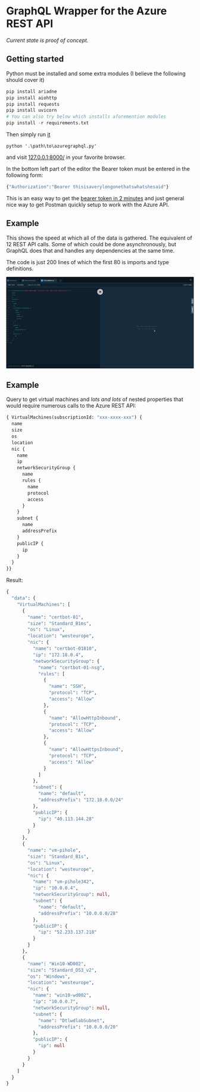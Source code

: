 # GraphQL Wrapper for the Azure REST API

_Current state is proof of concept._

## Getting started

Python must be installed and some extra modules (I believe the following should cover it)

```python
pip install ariadne
pip install aiohttp
pip install requests
pip install uvicorn
# You can also try below which installs aforemention modules
pip install -r requirements.txt
```

Then simply run [it](/server/src/poc/azuregraphql.py)

```
python '.\path\to\azuregraphql.py'
```

and visit [127.0.0.1:8000/](http://127.0.0.1:8000/) in your favorite browser.

In the bottom left part of the editor the Bearer token must be entered in the following form:
```graphql
{"Authorization":"Bearer thisisaverylongonethatswhatshesaid"}
```

This is an easy way to get the [bearer token in 2 minutes](https://blog.jongallant.com/2017/11/azure-rest-apis-postman/) and just general nice way to get Postman quickly setup to work with the Azure API.

## Example

This shows the speed at which all of the data is gathered. The equivalent of 12 REST API calls. Some of which could be done asynchronously, but GraphQL does that and handles any dependencies at the same time.

The code is just 200 lines of which the first 80 is imports and type definitions.

![Example](/media/example.gif)

## Example

Query to get virtual machines and *lots and lots* of nested properties that would require numerous calls to the Azure REST API:

```graphql
{ VirtualMachines(subscriptionId: "xxx-xxxx-xxx") {
  name
  size
  os
  location
  nic {
    name
    ip
    networkSecurityGroup {
      name
      rules {
        name
        protocol
        access
      }
    }
    subnet {
      name
      addressPrefix
    }
    publicIP {      
      ip
    }
  }
}}
````

Result:

```graphql
{
  "data": {
    "VirtualMachines": [
      {
        "name": "certbot-01",
        "size": "Standard_B1ms",
        "os": "Linux",
        "location": "westeurope",
        "nic": {
          "name": "certbot-01810",
          "ip": "172.18.0.4",
          "networkSecurityGroup": {
            "name": "certbot-01-nsg",
            "rules": [
              {
                "name": "SSH",
                "protocol": "TCP",
                "access": "Allow"
              },
              {
                "name": "AllowHttpInbound",
                "protocol": "TCP",
                "access": "Allow"
              },
              {
                "name": "AllowHttpsInbound",
                "protocol": "TCP",
                "access": "Allow"
              }
            ]
          },
          "subnet": {
            "name": "default",
            "addressPrefix": "172.18.0.0/24"
          },
          "publicIP": {
            "ip": "40.113.144.28"
          }
        }
      },
      {
        "name": "vm-pihole",
        "size": "Standard_B1s",
        "os": "Linux",
        "location": "westeurope",
        "nic": {
          "name": "vm-pihole342",
          "ip": "10.0.0.4",
          "networkSecurityGroup": null,
          "subnet": {
            "name": "default",
            "addressPrefix": "10.0.0.0/28"
          },
          "publicIP": {
            "ip": "52.233.137.218"
          }
        }
      },
      {
        "name": "Win10-WD002",
        "size": "Standard_DS3_v2",
        "os": "Windows",
        "location": "westeurope",
        "nic": {
          "name": "win10-wd002",
          "ip": "10.0.0.7",
          "networkSecurityGroup": null,
          "subnet": {
            "name": "DtlwdlabSubnet",
            "addressPrefix": "10.0.0.0/20"
          },
          "publicIP": {
            "ip": null
          }
        }
      }
    ]
  }
}
```
